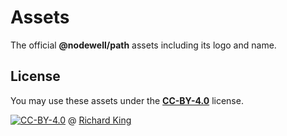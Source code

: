 # Assets

The official **@nodewell/path** assets including its logo and name.

## License

You may use these assets under the [**CC-BY-4.0**][url-license-cc4] license.

[![CC-BY-4.0][image-cc4]][url-license-doc-cc4] @ [Richard King](https://www.richrdkng.com)


  <!--- References ============================================================================ -->

  <!--- Images -->
  [image-cc4]: https://i.creativecommons.org/l/by/4.0/88x31.png

  <!--- URLs -->
  [url-license-doc-cc4]: https://github.com/nodewell/path/blob/master/assets/LICENSE.md  
  [url-license-cc4]:     https://creativecommons.org/licenses/by/4.0/
